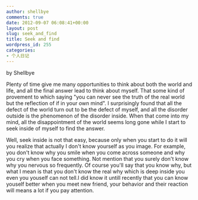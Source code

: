 ```yaml
---
author: shellbye
comments: true
date: 2012-09-07 06:08:41+00:00
layout: post
slug: seek_and_find
title: Seek and find
wordpress_id: 255
categories:
- 个人日记
---
```


by Shellbye

  


Plenty of time give me many opportunities to think about both the world and life, and all the final answer lead to think about myself. That some kind of provement to which saying "you can never see the truth of the real world but the reflection of if in your own mind". I surprisingly found that all the defect of the world turn out to be the defect of myself, and all the disorder outside is the phenomenon of the disorder inside. When that come into my mind, all the disappointment of the world seems long gone while I start to seek inside of myself to find the answer.  


  


Well, seek inside is not that easy, because only when you start to do it will you realize that actually I don't know yourself as you image. For example, you don't know why you smile when you come across someone and why you cry when you face something. Not mention that you surely don't know why you nervous so frequently. Of course you'll say that you know why, but what I mean is that you don't know the real why which is deep inside you even you youself can not tell.I did know it untill recently that you can know youself better when you meet new friend, your behavior and their reaction will means a lot if you pay attention.

  


  


  

